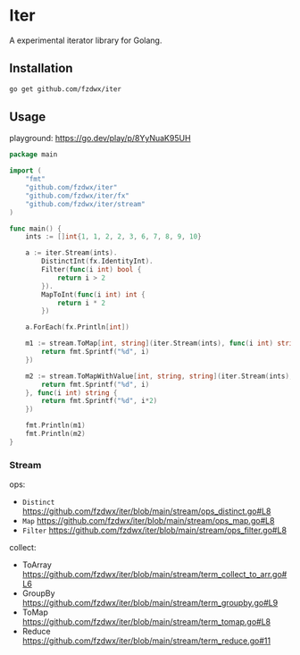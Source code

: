 # Iter

A experimental iterator library for Golang.

## Installation

```bash
go get github.com/fzdwx/iter
```

## Usage

playground: https://go.dev/play/p/8YyNuaK95UH

```go
package main

import (
	"fmt"
	"github.com/fzdwx/iter"
	"github.com/fzdwx/iter/fx"
	"github.com/fzdwx/iter/stream"
)

func main() {
	ints := []int{1, 1, 2, 2, 3, 6, 7, 8, 9, 10}

	a := iter.Stream(ints).
		DistinctInt(fx.IdentityInt).
		Filter(func(i int) bool {
			return i > 2
		}).
		MapToInt(func(i int) int {
			return i * 2
		})

	a.ForEach(fx.Println[int])

	m1 := stream.ToMap[int, string](iter.Stream(ints), func(i int) string {
		return fmt.Sprintf("%d", i)
	})

	m2 := stream.ToMapWithValue[int, string, string](iter.Stream(ints), func(i int) string {
		return fmt.Sprintf("%d", i)
	}, func(i int) string {
		return fmt.Sprintf("%d", i*2)
	})

	fmt.Println(m1)
	fmt.Println(m2)
}

```

### Stream

ops:

- `Distinct` https://github.com/fzdwx/iter/blob/main/stream/ops_distinct.go#L8
- `Map` https://github.com/fzdwx/iter/blob/main/stream/ops_map.go#L8
- `Filter` https://github.com/fzdwx/iter/blob/main/stream/ops_filter.go#L8

collect:

- ToArray https://github.com/fzdwx/iter/blob/main/stream/term_collect_to_arr.go#L6
- GroupBy https://github.com/fzdwx/iter/blob/main/stream/term_groupby.go#L9
- ToMap  https://github.com/fzdwx/iter/blob/main/stream/term_tomap.go#L8
- Reduce https://github.com/fzdwx/iter/blob/main/stream/term_reduce.go#11
